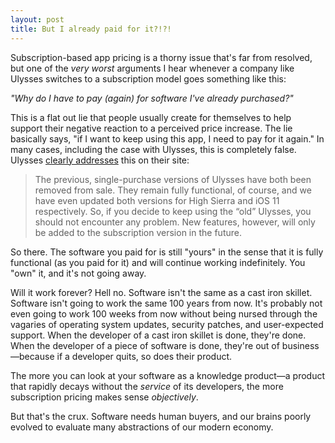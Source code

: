 ```yaml
---
layout: post
title: But I already paid for it?!?!
---
```


Subscription-based app pricing is a thorny issue that's far from resolved, but one of the *very worst* arguments I hear whenever a company like Ulysses switches to a subscription model goes something like this:

*"Why do I have to pay (again) for software I've already purchased?"*

This is a flat out lie that people usually create for themselves to help support their negative reaction to a perceived price increase. The lie basically says, "if I want to keep using this app, I need to pay for it again." In many cases, including the case with Ulysses, this is completely false. Ulysses [clearly addresses](https://ulyssesapp.com/blog/) this on their site:

> The previous, single-purchase versions of Ulysses have both been removed from sale. They remain fully functional, of course, and we have even updated both versions for High Sierra and iOS 11 respectively. So, if you decide to keep using the “old” Ulysses, you should not encounter any problem. New features, however, will only be added to the subscription version in the future.

So there. The software you paid for is still "yours" in the sense that it is fully functional (as you paid for it) and will continue working indefinitely. You "own" it, and it's not going away. 

Will it work forever? Hell no. Software isn't the same as a cast iron skillet. Software isn't going to work the same 100 years from now. It's probably not even going to work 100 weeks from now without being nursed through the vagaries of operating system updates, security patches, and user-expected support. When the developer of a cast iron skillet is done, they're done. When the developer of a piece of software is done, they're out of business—because if a developer quits, so does their product.

The more you can look at your software as a knowledge product—a product that rapidly decays without the *service* of its developers, the more subscription pricing makes sense *objectively*. 

But that's the crux. Software needs human buyers, and our brains poorly evolved to evaluate many abstractions of our modern economy.






 
  